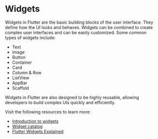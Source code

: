 # Widgets

Widgets in Flutter are the basic building blocks of the user interface. They define how the UI looks and behaves. Widgets can be combined to create complex user interfaces and can be easily customized. Some common types of widgets include:

- Text
- Image
- Button
- Container
- Card
- Column & Row
- ListView
- AppBar
- Scaffold

Widgets in Flutter are also designed to be highly reusable, allowing developers to build complex UIs quickly and efficiently.

Visit the following resources to learn more:

- [Introduction to widgets](https://docs.flutter.dev/development/ui/widgets-intro)
- [Widget catalog](https://docs.flutter.dev/development/ui/widgets)
- [Flutter Widgets Explained](https://www.youtube.com/watch?v=FU2Eeizo95o)
